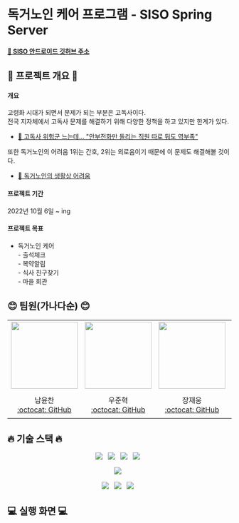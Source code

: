 #  독거노인 케어 프로그램 - SISO Spring Server 

#### [📱 SISO 안드로이드 깃허브 주소](https://github.com/senior-management-application-SISO/SISO-Android.git)

## 📌 프로젝트 개요 📌

#### 개요
고령화 시대가 되면서 문제가 되는 부분은 고독사이다.<br>
전국 지자체에서 고독사 문제를 해결하기 위해 다양한 정책을 하고 있지만 한계가 있다.
- [📰 고독사 위험군 느는데... "안부전화만 돌리는 직원 따로 둬도 역부족"](https://m.hankookilbo.com/News/Read/A2022011722430004204?t=20221007171902p)

또한 독거노인의 어려움 1위는 간호, 2위는 외로움이기 때문에 이 문제도 해결해볼 것이다.
- [📰 독거노인의 생활상 어려움](http://www.wbcb.co.kr/news/articleView.html?idxno=72892)

#### 프로젝트 기간
2022년 10월 6일 ~ ing

#### 프로젝트 목표
- 독거노인 케어 <br>
        - 출석체크 <br>
        - 복약알림 <br>
        - 식사 친구찾기 <br>
        - 마을 회관 <br>
       

## 😊 팀원(가나다순) 😊
<table align=center>
    <tr height="160px">
        <td align="center" width="200px">
            <a href="https://github.com/NYC3644"><img height="150px" width="150px" src="https://avatars.githubusercontent.com/u/105707225?v=4"/></a>
            <br />
        </td>
        <td align="center" width="200px">
            <a href="https://github.com/oddnine"><img height="150px" width="150px" src="https://avatars.githubusercontent.com/u/90389323?v=4"/></a>
            <br />
        </td>
         <td align="center" width="200px">
            <a href="https://github.com/JaeUngJang"><img height="150px" width="150px" src="https://avatars.githubusercontent.com/u/83953721?v=4"/></a>
            <br />
        </td>
        <td align="center" width="200px">
            <a href="https://github.com/woohyeonjoe"><img height="150px" width="150px" src="https://avatars.githubusercontent.com/u/106286686?v=4"/></a>
            <br />
        </td>
    </tr>
    <tr height="60px">
        <td align="center">
        <a>남윤찬</a><br>
            <a href="https://github.com/NYC3644">:octocat: GitHub</a>
            <br />
        </td>
        <td align="center">
        <a>우준혁</a><br>
            <a href="https://github.com/oddnine">:octocat: GitHub</a>
            <br />
        </td>
        <td align="center">
        <a>장재웅</a><br>
            <a href="https://github.com/JaeUngJang">:octocat: GitHub</a>
            <br />
         </td>
        <td align="center">
        <a>조우현</a><br>
            <a href="https://github.com/woohyeonjoe">:octocat: GitHub</a>
            <br />
    </tr>
</table>

## 🔥 기술 스택 🔥

<div align="center">
<p>
<img src="https://img.shields.io/badge/Spring Boot-6DB33F?style=flat&logo=Spring Boot&logoColor=white"/>&nbsp;&nbsp;
<img src="https://img.shields.io/badge/android-green?style=flat&logo=android&logoColor=white"/>&nbsp;&nbsp;
<img src="https://img.shields.io/badge/Thymeleaf-005F0F?style=flat&logo=Thymeleaf&logoColor=white"/>&nbsp;&nbsp;
<img src="https://img.shields.io/badge/Bootstrap-yellow?style=flat&logo=Bootstrap&logoColor=7952B3"/>&nbsp;&nbsp;

</p>

<p>
<img src="https://img.shields.io/badge/MySQL-f1d8d9?style=flat&logo=MySQL&logoColor=4479A1"/>&nbsp;&nbsp;
</p>

<p>
<img src="https://img.shields.io/badge/GitHub-gray?style=flat&logo=GitHub&logoColor=black"/>&nbsp;&nbsp;
<img src="https://img.shields.io/badge/Git-blue?style=flat&logo=Git&logoColor=F05032"/>&nbsp;&nbsp;
<img src="https://img.shields.io/badge/AWS-orange?style=flat&logo=Amazon AWS&logoColor=black"/>&nbsp;&nbsp;
</p>

</div>

## 💻 실행 화면 💻

